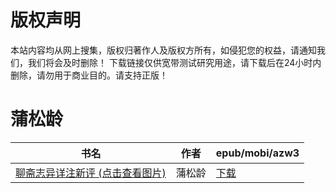 # 版权声明

本站内容均从网上搜集，版权归著作人及版权方所有，如侵犯您的权益，请通知我们，我们将会及时删除！ 下载链接仅供宽带测试研究用途，请下载后在24小时内删除，请勿用于商业目的。请支持正版！

# 蒲松龄

| 书名 | 作者 | epub/mobi/azw3 |
| --- | --- | --- |
| [聊斋志异详注新评 (点击查看图片)](https://www.dushupai.com/attachment/2024/06/06/c81aa1a89d421adf.jpg) | 蒲松龄 | [下载](https://url89.ctfile.com/f/31084289-1357030834-021d30?p=8866) |
